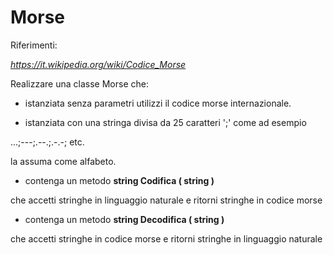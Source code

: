 **Morse**
=========

Riferimenti:

*https://it.wikipedia.org/wiki/Codice_Morse*


Realizzare una classe Morse che:

- istanziata senza parametri utilizzi il codice morse internazionale.

- istanziata con una stringa divisa da 25 caratteri ';' come ad esempio

...;---;.--.;.-.-;  etc.

la assuma come alfabeto.

- contenga un metodo **string Codifica ( string )**

che accetti stringhe in linguaggio naturale e ritorni stringhe in codice morse

- contenga un metodo **string Decodifica ( string )**

che accetti stringhe in codice morse e ritorni stringhe in linguaggio naturale